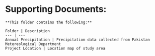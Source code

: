 # Supporting Documents:	
	
	**This folder contains the following:**
	
	Folder | Description
	--- | ---
	Annual Precipitation | Precipitation data collected from Pakistan Metereological Department
	Project Location | Location map of study area
